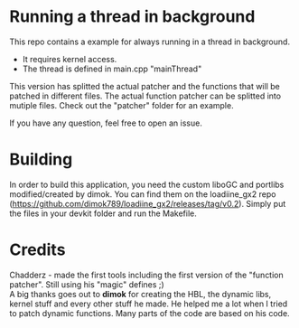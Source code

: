 # Running a thread in background
This repo contains a example for always running in a thread in background.

- It requires kernel access.
- The thread is defined in main.cpp "mainThread"

This version has splitted the actual patcher and the functions that will be patched in different files. 
The actual function patcher can be splitted into mutiple files. Check out the "patcher" folder for an example.

If you have any question, feel free to open an issue.

# Building
In order to build this application, you need the custom liboGC and portlibs modified/created by dimok. You can find them on the loadiine_gx2 repo (https://github.com/dimok789/loadiine_gx2/releases/tag/v0.2). Simply put the files in your devkit folder and run the Makefile. 

# Credits
Chadderz - made the first tools including the first version of the "function patcher". Still using his "magic" defines ;)  
A big thanks goes out to <b>dimok</b> for creating the HBL, the dynamic libs, kernel stuff and every other stuff he made. He helped me a lot when I tried to patch dynamic functions. Many parts of the code are based on his code.

